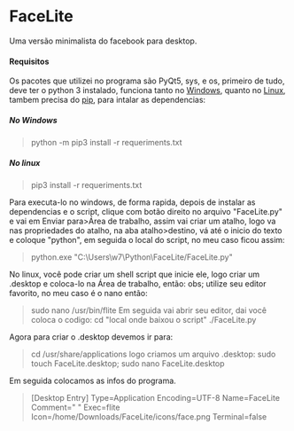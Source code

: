 # FaceLite
Uma versão minimalista do facebook para desktop.


#### Requisitos

Os pacotes que utilizei no programa são PyQt5, sys, e os, primeiro de tudo, deve ter o python 3 instalado, funciona tanto no [Windows](https://python.org.br/instalacao-windows/), quanto no [Linux](https://python.org.br/instalacao-linux/), tambem precisa do [pip](http://excript.com/blog/gerenciador-pacotes-python-pip.html), para intalar as dependencias:

##### No Windows
> python -m pip3 install -r requeriments.txt

##### No linux
> pip3 install -r requeriments.txt

Para executa-lo no windows, de forma rapida, depois de instalar as dependencias e o script, clique com botão direito no arquivo "FaceLite.py" e vai em Enviar para>Área de trabalho, assim vai criar um atalho, logo va nas propriedades do atalho, na aba atalho>destino, vá até o inicio do texto e coloque "python", em seguida o local do script, no meu caso ficou assim:
> python.exe "C:\Users\w7\Python\FaceLite/FaceLite.py"

No linux, você pode criar um shell script que inicie ele, logo criar um .desktop e coloca-lo na Área de trabalho, então: obs; utilize seu editor favorito, no meu caso é o nano então:
> sudo nano /usr/bin/flite
Em seguida vai abrir seu editor, dai você coloca o codigo:
> cd "local onde baixou o script"
> ./FaceLite.py
  
Agora para criar o .desktop devemos ir para:
> cd  /usr/share/applications
logo criamos um arquivo .desktop:
> sudo touch FaceLite.desktop; sudo nano FaceLite.desktop

Em seguida colocamos as infos do programa.

>[Desktop Entry]
>Type=Application
>Encoding=UTF-8
>Name=FaceLite
>Comment=" "
>Exec=flite
>Icon=/home/Downloads/FaceLite/icons/face.png
>Terminal=false
